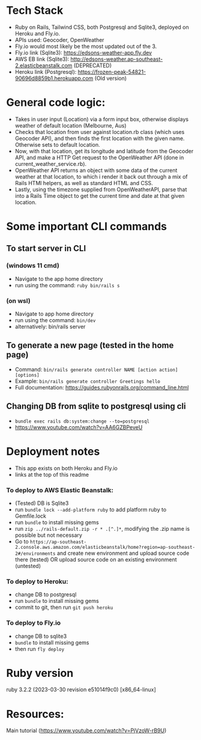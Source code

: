 # Tech Stack
- Ruby on Rails, Tailwind CSS, both Postgresql and Sqlite3, deployed on Heroku and Fly.io.
- APIs used: Geocoder, OpenWeather
- Fly.io would most likely be the most updated out of the 3.
- Fly.io link (Sqlite3): https://edsons-weather-app.fly.dev
- AWS EB link (Sqlite3): http://edsons-weather.ap-southeast-2.elasticbeanstalk.com (DEPRECATED)
- Heroku link (Postgresql): https://frozen-peak-54821-90696d8859b1.herokuapp.com (Old version)

# General code logic:
- Takes in user input (Location) via a form input box, otherwise displays weather of default location (Melbourne, Aus)
- Checks that location from user against location.rb class (which uses Geocoder API), and then finds the first location with the given name. Otherwise sets to default location.
- Now, with that location, get its longitude and latitude from the Geocoder API, and make a HTTP Get request to the OpenWeather API (done in current_weather_service.rb).
- OpenWeather API returns an object with some data of the current weather at that location, to which i render it back out through a mix of Rails HTMl helpers, as well as standard HTML and CSS.
- Lastly, using the timezone supplied from OpenWeatherAPI, parse that into a Rails Time object to get the current time and date at that given location.

# Some important CLI commands

## To start server in CLI
### (windows 11 cmd) 
  - Navigate to the app home directory
  - run using the command: `ruby bin/rails s`
### (on wsl)
  - Navigate to app home directory
  - run using the command: `bin/dev`
  - alternatively: bin/rails server

## To generate a new page (tested in the home page)
  - Command: `bin/rails generate controller NAME [action action] [options]`
  - Example: `bin/rails generate controller Greetings hello`
  - Full documentation: https://guides.rubyonrails.org/command_line.html

## Changing DB from sqlite to postgresql using cli
  - `bundle exec rails db:system:change --to=postgresql`
  - https://www.youtube.com/watch?v=AA6GZBPeveU

# Deployment notes
  - This app exists on both Heroku and Fly.io
  - links at the top of this readme

### To deploy to AWS Elastic Beanstalk:
  - (Tested) DB is Sqlite3
  - run `bundle lock --add-platform ruby` to add platform ruby to Gemfile.lock
  - run `bundle` to install missing gems
  - run `zip ../rails-default.zip -r * .[^.]*`, modifying the .zip name is possible but not necessary
  - Go to `https://ap-southeast-2.console.aws.amazon.com/elasticbeanstalk/home?region=ap-southeast-2#/environments` and create new environment and upload source code there (tested) OR upload source code on an existing environment (untested)

### To deploy to Heroku: 
  - change DB to postgresql 
  - run `bundle` to install missing gems
  - commit to git, then run `git push heroku`

### To deploy to Fly.io 
  - change DB to sqlite3
  - `bundle` to install missing gems
  - then run `fly deploy`

# Ruby version
ruby 3.2.2 (2023-03-30 revision e51014f9c0) [x86_64-linux]

# Resources:
Main tutorial (https://www.youtube.com/watch?v=PjVzoW-rB9U)
